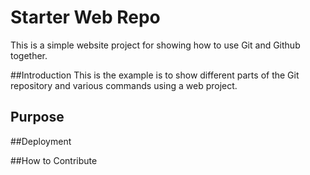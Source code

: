 # Starter Web Repo

This is a simple website project for showing 
how to use Git and Github together. 

##Introduction
This is the example is to show different parts
of the Git  repository and various commands using a web project.

## Purpose

##Deployment

##How to Contribute
